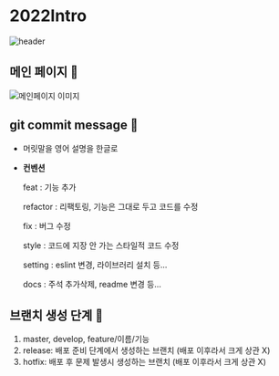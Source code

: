 # 2022Intro

![header](https://capsule-render.vercel.app/api?type=waving&color=0:feffb5,130:5ad17a&=auto&height=400&section=header&text=2022%20자기소개&fontSize=70&animation=scaleIn&fontColor=ffffff)

## 메인 페이지 🧡

![메인페이지 이미지](https://user-images.githubusercontent.com/81766889/167472691-5323ee25-64e8-414f-9026-7c17056abde2.png)

## git commit message 💛

- 머릿말을 영어 설명을 한글로
- **컨벤션**

  feat : 기능 추가

  refactor : 리팩토링, 기능은 그대로 두고 코드를 수정

  fix : 버그 수정

  style : 코드에 지장 안 가는 스타일적 코드 수정

  setting : eslint 변경, 라이브러리 설치 등...

  docs : 주석 추가삭제, readme 변경 등...

## 브랜치 생성 단계 💚

1. master, develop, feature/이름/기능
2. release: 배포 준비 단계에서 생성하는 브랜치 (배포 이후라서 크게 상관 X)
3. hotfix: 배포 후 문제 발생시 생성하는 브랜치 (배포 이후라서 크게 상관 X)
